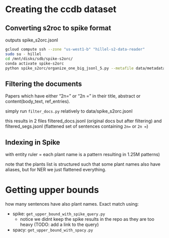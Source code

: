 
# Creating the ccdb dataset

## Converting s2roc to spike format

outputs spike_s2orc.jsonl
```bash
gcloud compute ssh --zone "us-west1-b" "hillel-s2-data-reader"
sudo su - hillel 
cd /mnt/disks/sdb/spike-s2orc/ 
conda activate spike-s2orc 
python spike_s2orc/organize_one_big_jsonl_5.py --metafile data/metadata.jsonl --citesfile data/citing_paper_id_num_cites.json --authorsfile data/paper_id_to_authors.json --jsondir data/jsons/ --outfile data/spike_s2orc.jsonl > out.txt 2>&1
```

## Filtering the documents

Papers which have either “2n=” or “2n =” in their title, abstract or content(body_text, ref_entries).

simply run `filter_docs.py` relatively to data/spike_s2orc.jsonl

this results in 2 files filtered_docs.jsonl (original docs but after filtering) and filtered_segs.jsonl (flattened set of sentences containing `2n=` or `2n =`)

## Indexing in Spike

with entity ruler = each plant name is a pattern resulting in 1.25M patterns)

note that the plants list is structured such that some plant names also have aliases, but for NER we just flattened everything.

# Getting upper bounds

how many sentences have also plant names. Exact match using:
- spike: `get_upper_bound_with_spike_query.py`
  - notice we didnt keep the spike results in the repo as they are too heavy (TODO: add a link to the query) 
- spacy: `get_upper_bound_with_spacy.py`

